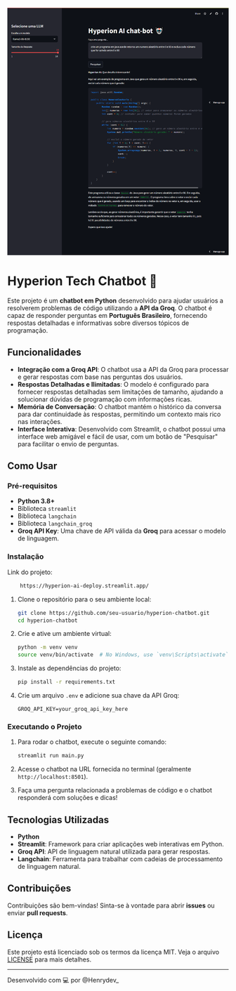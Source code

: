 ![image](./screencapture-hyperion-ai-deploy-streamlit-app-2024-11-06-01_35_34.png)

# Hyperion Tech Chatbot 🤖

Este projeto é um **chatbot em Python** desenvolvido para ajudar usuários a resolverem problemas de código utilizando a **API da Groq**. O chatbot é capaz de responder perguntas em **Português Brasileiro**, fornecendo respostas detalhadas e informativas sobre diversos tópicos de programação.

## Funcionalidades

- **Integração com a Groq API**: O chatbot usa a API da Groq para processar e gerar respostas com base nas perguntas dos usuários.
- **Respostas Detalhadas e Ilimitadas**: O modelo é configurado para fornecer respostas detalhadas sem limitações de tamanho, ajudando a solucionar dúvidas de programação com informações ricas.
- **Memória de Conversação**: O chatbot mantém o histórico da conversa para dar continuidade às respostas, permitindo um contexto mais rico nas interações.
- **Interface Interativa**: Desenvolvido com Streamlit, o chatbot possui uma interface web amigável e fácil de usar, com um botão de "Pesquisar" para facilitar o envio de perguntas.

## Como Usar

### Pré-requisitos

- **Python 3.8+**
- Biblioteca `streamlit`
- Biblioteca `langchain`
- Biblioteca `langchain_groq`
- **Groq API Key**: Uma chave de API válida da **Groq** para acessar o modelo de linguagem.

### Instalação

Link do projeto:
```bash
    https://hyperion-ai-deploy.streamlit.app/
```

1. Clone o repositório para o seu ambiente local:
    ```bash
    git clone https://github.com/seu-usuario/hyperion-chatbot.git
    cd hyperion-chatbot
    ```
    

2. Crie e ative um ambiente virtual:
    ```bash
    python -m venv venv
    source venv/bin/activate  # No Windows, use `venv\Scripts\activate`
    ```

3. Instale as dependências do projeto:
    ```bash
    pip install -r requirements.txt
    ```

4. Crie um arquivo `.env` e adicione sua chave da API Groq:
    ```
    GROQ_API_KEY=your_groq_api_key_here
    ```

### Executando o Projeto

1. Para rodar o chatbot, execute o seguinte comando:
    ```bash
    streamlit run main.py
    ```

2. Acesse o chatbot na URL fornecida no terminal (geralmente `http://localhost:8501`).

3. Faça uma pergunta relacionada a problemas de código e o chatbot responderá com soluções e dicas!


## Tecnologias Utilizadas

- **Python**
- **Streamlit**: Framework para criar aplicações web interativas em Python.
- **Groq API**: API de linguagem natural utilizada para gerar respostas.
- **Langchain**: Ferramenta para trabalhar com cadeias de processamento de linguagem natural.

## Contribuições

Contribuições são bem-vindas! Sinta-se à vontade para abrir **issues** ou enviar **pull requests**.

## Licença

Este projeto está licenciado sob os termos da licença MIT. Veja o arquivo [LICENSE](LICENSE) para mais detalhes.

---

Desenvolvido com 💻 por @Henrydev_ 

